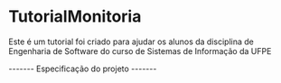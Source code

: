 # TutorialMonitoria
Este é um tutorial foi criado para ajudar os alunos da disciplina de Engenharia de Software do curso de Sistemas de Informação da UFPE


------- Especificação do projeto -------
